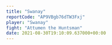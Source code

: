 ```yaml
---
title: "Swanay"
reportCode: "AP9VBgb76dTW3Fxj"
player: "Swanay"
fight: "Attumen the Huntsman"
date: 2021-08-30T19:10:09.637000+00:00
---
```


